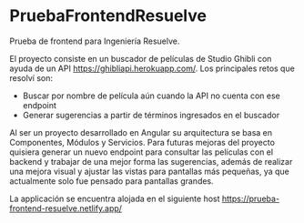 # PruebaFrontendResuelve

Prueba de frontend para Ingeniería Resuelve.

El proyecto consiste en un buscador de películas de Studio Ghibli con ayuda de un API https://ghibliapi.herokuapp.com/.
Los principales retos que resolví son:
  - Buscar por nombre de película aún cuando la API no cuenta con ese endpoint
  - Generar sugerencias a partir de términos ingresados en el buscador

Al ser un proyecto desarrollado en Angular su arquitectura se basa en Componentes, Módulos y Servicios.
Para futuras mejoras del proyecto quisiera generar un nuevo endpoint para consultar las películas con el backend y trabajar de una mejor forma las sugerencias, además de realizar una mejora visual y ajustar las vistas para pantallas más pequeñas, ya que actualmente solo fue pensado para pantallas grandes.

La applicación se encuentra alojada en el siguiente host https://prueba-frontend-resuelve.netlify.app/
